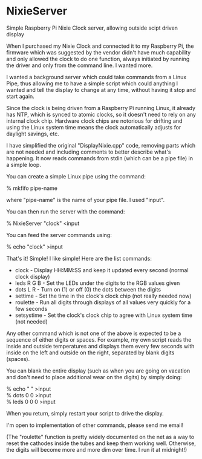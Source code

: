 # NixieServer
Simple Raspberry Pi Nixie Clock server, allowing outside scipt driven display

When I purchased my Nixie Clock and connected it to my Raspberry Pi, the firmware
which was suggested by the vendor didn't have much capability and only allowed the
clock to do one function, always initiated by running the driver and only from the
command line.  I wanted more.

I wanted a background server which could take commands from a Linux Pipe, thus
allowing me to have a simple script which could anything I wanted and tell the
display to change at any time, without having it stop and start again.

Since the clock is being driven from a Raspberry Pi running Linux, it already has
NTP, which is synced to atomic clocks, so it doesn't need to rely on any internal
clock chip.  Hardware clock chips are notorious for drifting and using the Linux
system time means the clock automatically adjusts for daylight savings, etc.

I have simplified the original "DisplayNixie.cpp" code, removing parts which are not
needed and including comments to better describe what's happening.  It now reads
commands from stdin (which can be a pipe file) in a simple loop.

You can create a simple Linux pipe using the command:

% mkfifo pipe-name
  
where "pipe-name" is the name of your pipe file.  I used "input".

You can then run the server with the command:

% NixieServer "clock" <input

You can feed the server commands using:

% echo "clock" >input

That's it!  Simple!  I like simple!  Here are the list commands:

* clock - Display HH:MM:SS and keep it updated every second (normal clock display)  
* leds R G B - Set the LEDs under the digits to the RGB values given  
* dots L R - Turn on (1) or off (0) the dots between the digits  
* settime - Set the time in the clock's clock chip (not really needed now)  
* roulette - Run all digits through displays of all values very quickly for a few seconds  
* setsystime - Set the clock's clock chip to agree with Linux system time (not needed)  

Any other command which is not one of the above is expected to be a sequence of
either digits or spaces.  For example, my own script reads the inside and outside
temperatures and displays them every few seconds with inside on the left and outside
on the right, separated by blank digits (spaces).

You can blank the entire display (such as when you are going on vacation and don't need
to place additional wear on the digits) by simply doing:

% echo "      " >input  
% dots 0 0 >input  
% leds 0 0 0 >input  

When you return, simply restart your script to drive the display.

I'm open to implementation of other commands, please send me email!

(The "roulette" function is pretty widely documented on the net as a way to reset
the cathodes inside the tubes and keep them working well.  Otherwise, the digits
will become more and more dim over time.  I run it at midnight!)
